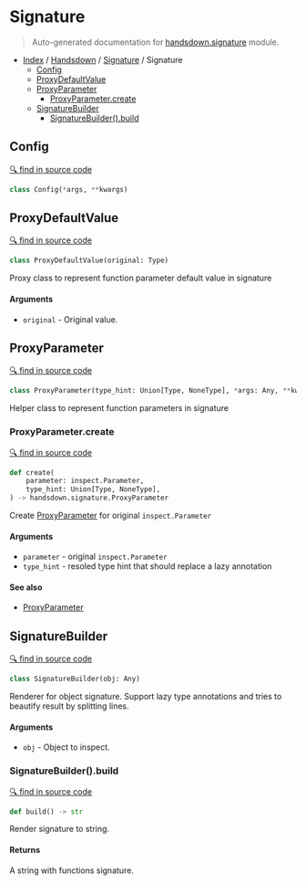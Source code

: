 # Signature

> Auto-generated documentation for [handsdown.signature](../../handsdown/signature.py) module.

- [Index](../README.md#handsdown-index) / [Handsdown](index.md#handsdown) / [Signature](#signature) / Signature
  - [Config](#config)
  - [ProxyDefaultValue](#proxydefaultvalue)
  - [ProxyParameter](#proxyparameter)
    - [ProxyParameter.create](#proxyparametercreate)
  - [SignatureBuilder](#signaturebuilder)
    - [SignatureBuilder().build](#signaturebuilderbuild)

## Config

[🔍 find in source code](../../handsdown/signature.py#l10)

```python
class Config(*args, **kwargs)
```

## ProxyDefaultValue

[🔍 find in source code](../../handsdown/signature.py#l15)

```python
class ProxyDefaultValue(original: Type)
```

Proxy class to represent function parameter default value in signature

#### Arguments

- `original` - Original value.

## ProxyParameter

[🔍 find in source code](../../handsdown/signature.py#l39)

```python
class ProxyParameter(type_hint: Union[Type, NoneType], *args: Any, **kwargs: Any)
```

Helper class to represent function parameters in signature

### ProxyParameter.create

[🔍 find in source code](../../handsdown/signature.py#l57)

```python
def create(
    parameter: inspect.Parameter,
    type_hint: Union[Type, NoneType],
) -> handsdown.signature.ProxyParameter
```

Create [ProxyParameter](#proxyparameter) for original `inspect.Parameter`

#### Arguments

- `parameter` - original `inspect.Parameter`
- `type_hint` - resoled type hint that should replace a lazy annotation

#### See also

- [ProxyParameter](#proxyparameter)

## SignatureBuilder

[🔍 find in source code](../../handsdown/signature.py#l78)

```python
class SignatureBuilder(obj: Any)
```

Renderer for object signature. Support lazy type annotations and tries
to beautify result by splitting lines.

#### Arguments

- `obj` - Object to inspect.

### SignatureBuilder().build

[🔍 find in source code](../../handsdown/signature.py#l132)

```python
def build() -> str
```

Render signature to string.

#### Returns

A string with functions signature.

